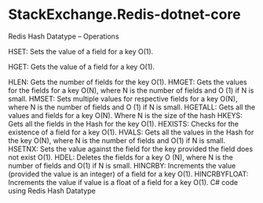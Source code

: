 # StackExchange.Redis-dotnet-core
Redis Hash Datatype – Operations

HSET: Sets the value of a field for a key O(1).

HGET: Gets the value of a field for a key O(1).

HLEN: Gets the number of fields for the key O(1).
HMGET: Gets the values for the fields for a key O(N), where N is the number of fields and O (1) if N is small.
HMSET: Sets multiple values for respective fields for a key O(N), where N is the number of fields and O (1) if N is small.
HGETALL: Gets all the values and fields for a key O(N). Where N is the size of the hash
HKEYS: Gets all the fields in the Hash for the key O(1).
HEXISTS: Checks for the existence of a field for a key O(1).
HVALS: Gets all the values in the Hash for the key O(N), where N is the number of fields and O(1) if N is small.
HSETNX: Sets the value against the field for the key provided the field does not exist O(1).
HDEL: Deletes the fields for a key O (N), where N is the number of fields and O(1) if N is small.
HINCRBY: Increments the value (provided the value is an integer) of a field for a key O(1).
HINCRBYFLOAT: Increments the value if value is a float of a field for a key O(1).
C# code using Redis Hash Datatype
